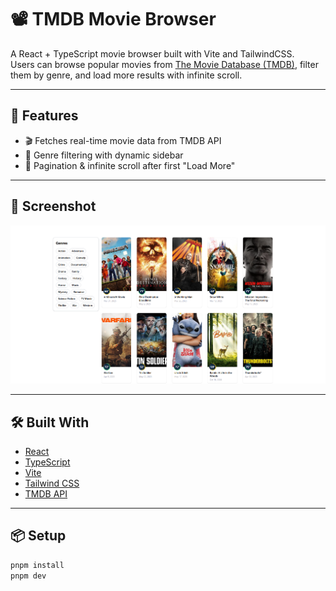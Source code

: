 # 📽️ TMDB Movie Browser

A React + TypeScript movie browser built with Vite and TailwindCSS.  
Users can browse popular movies from [The Movie Database (TMDB)](https://www.themoviedb.org/), filter them by genre, and load more results with infinite scroll.

---

## 🚀 Features

- 🎬 Fetches real-time movie data from TMDB API
- 🎯 Genre filtering with dynamic sidebar
- 🔄 Pagination & infinite scroll after first "Load More"

---

## 📸 Screenshot

![App Screenshot](./screenshot_tmdb.png)

---

## 🛠️ Built With

- [React](https://react.dev/)
- [TypeScript](https://www.typescriptlang.org/)
- [Vite](https://vitejs.dev/)
- [Tailwind CSS](https://tailwindcss.com/)
- [TMDB API](https://developer.themoviedb.org/)

---

## 📦 Setup

```bash
pnpm install
pnpm dev

